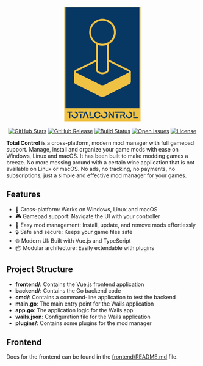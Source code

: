 <p align="center">
  <img src="https://raw.githubusercontent.com/Subtixx/total-control/main/frontend/src/assets/logo.svg" alt="Total Control Logo" width="200">
</p>
<p align="center">
    <a href="https://github.com/Subtixx/total-control/stargazers"><img src="https://img.shields.io/github/stars/Subtixx/total-control?style=flat-square" alt="GitHub Stars"></a>
    <a href="https://github.com/Subtixx/total-control/releases"><img src="https://img.shields.io/github/v/release/Subtixx/total-control?style=flat-square" alt="GitHub Release"></a>
    <a href="https://github.com/Subtixx/total-control/actions"><img src="https://img.shields.io/github/actions/workflow/status/Subtixx/total-control/wails.yml?branch=main&style=flat-square" alt="Build Status"></a>
    <a href="https://github.com/Subtixx/total-control/issues"><img src="https://img.shields.io/github/issues/Subtixx/total-control?style=flat-square" alt="Open Issues"></a>
    <a href="https://github.com/Subtixx/total-control/blob/main/.github/LICENSE"><img src="https://img.shields.io/github/license/Subtixx/total-control?style=flat-square" alt="License"></a>
</p>

**Total Control** is a cross-platform, modern mod manager with full gamepad support. Manage, install and organize your
game mods with ease on Windows, Linux and macOS. It has been built to make modding games a breeze.
No more messing around with a certain wine application that is not available on Linux or macOS.
No ads, no tracking, no payments, no subscriptions, just a simple and effective mod manager for your games.

## Features

- 🚀 Cross-platform: Works on Windows, Linux and macOS
- 🎮 Gamepad support: Navigate the UI with your controller
- 🧩 Easy mod management: Install, update, and remove mods effortlessly
- 🔒 Safe and secure: Keeps your game files safe
- 🌐 Modern UI: Built with Vue.js and TypeScript
- 📦 Modular architecture: Easily extendable with plugins

## Project Structure

- **frontend/**: Contains the Vue.js frontend application
- **backend/**: Contains the Go backend code
- **cmd/**: Contains a command-line application to test the backend
- **main.go**: The main entry point for the Wails application
- **app.go**: The application logic for the Wails app
- **wails.json**: Configuration file for the Wails application
- **plugins/**: Contains some plugins for the mod manager

## Frontend

Docs for the frontend can be found in the [frontend/README.md](../frontend/README.md) file.